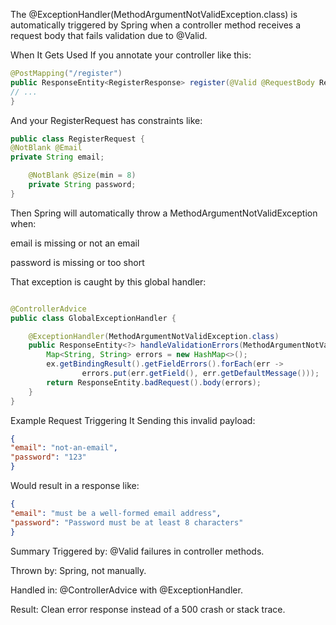 The @ExceptionHandler(MethodArgumentNotValidException.class) is automatically triggered by Spring when a controller method receives a request body that fails validation due to @Valid.

When It Gets Used
If you annotate your controller like this:

```java
@PostMapping("/register")
public ResponseEntity<RegisterResponse> register(@Valid @RequestBody RegisterRequest request) {
// ...
}

```
And your RegisterRequest has constraints like:

```java
public class RegisterRequest {
@NotBlank @Email
private String email;

    @NotBlank @Size(min = 8)
    private String password;
}

```
Then Spring will automatically throw a MethodArgumentNotValidException when:

email is missing or not an email

password is missing or too short

That exception is caught by this global handler:

```java

@ControllerAdvice
public class GlobalExceptionHandler {

    @ExceptionHandler(MethodArgumentNotValidException.class)
    public ResponseEntity<?> handleValidationErrors(MethodArgumentNotValidException ex) {
        Map<String, String> errors = new HashMap<>();
        ex.getBindingResult().getFieldErrors().forEach(err ->
                errors.put(err.getField(), err.getDefaultMessage()));
        return ResponseEntity.badRequest().body(errors);
    }
}
```
Example Request Triggering It
Sending this invalid payload:

```json
{
"email": "not-an-email",
"password": "123"
}

```
Would result in a response like:

```json
{
"email": "must be a well-formed email address",
"password": "Password must be at least 8 characters"
}

```
Summary
Triggered by: @Valid failures in controller methods.

Thrown by: Spring, not manually.

Handled in: @ControllerAdvice with @ExceptionHandler.

Result: Clean error response instead of a 500 crash or stack trace.